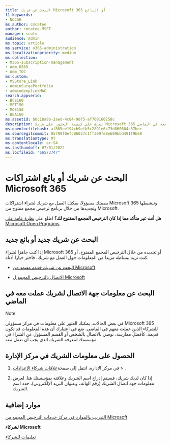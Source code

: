 ```yaml
---
title: البحث عن شريك Microsoft 365 أو البائع
f1.keywords:
- NOCSH
ms.author: cmcatee
author: cmcatee-MSFT
manager: scotv
audience: Admin
ms.topic: article
ms.service: o365-administration
ms.localizationpriority: medium
ms.collection:
- M365-subscription-management
- Adm_O365
- Adm_TOC
ms.custom:
- MSStore_Link
- AdminSurgePortfolio
- admindeeplinkMAC
search.appverid:
- BCS160
- MET150
- MOE150
- BEA160
ms.assetid: b6c18a9b-2aed-4c84-9d75-af709160258c
description: تعرف على كيفية العثور على شريك Microsoft 365 جديد، أو الحصول على معلومات الاتصال لشريك عملت معه في الماضي.
ms.openlocfilehash: af865ee194cb9efb5c2891e6c73d860604c57bec
ms.sourcegitcommit: 85799f0efc06037c1ff309fe8e609bbd491f9b68
ms.translationtype: MT
ms.contentlocale: ar-SA
ms.lasthandoff: 07/01/2022
ms.locfileid: "66573747"
---
```

# <a name="find-your-microsoft-365-subscriptions-partner-or-reseller"></a>البحث عن شريك أو بائع اشتراكات Microsoft 365

بصفتك مسؤولا، يمكنك العمل مع شريك لشراء اشتراكات Microsoft 365 وتنشيطها وتجديدها من خلال برنامج ترخيص مجمع مفتوح من Microsoft. 
  
 **هل أنت غير متأكد مما إذا كان الترخيص المجمع المفتوح لك؟** اطلع على [نظرة عامة على Microsoft Open Programs](https://go.microsoft.com/fwlink/p/?LinkId=613298).
  
## <a name="find-a-new-partner-or-reseller"></a>البحث عن شريك جديد أو بائع جديد

إذا كنت جاهزا لشراء Microsoft 365 أو تجديده من خلال الترخيص المجمع المفتوح، أو كنت تريد ببساطة مزيدا من المعلومات حول العمل مع شريك، فاختر خيارا أدناه. 
  
- [البحث عن شريك خدمة معتمد من Microsoft](https://go.microsoft.com/fwlink/p/?LinkId=613304)
    
- [الاتصال بالترخيص المجمع ل Microsoft](https://go.microsoft.com/fwlink/p/?LinkId=613305)
    
## <a name="find-contact-information-for-a-partner-youve-worked-with-in-the-past"></a>البحث عن معلومات جهة الاتصال لشريك عملت معه في الماضي

> [!NOTE]
> في بعض الحالات، يمكنك العثور على معلومات في مركز مسؤولي Microsoft 365 للشركاء الذين عملت معهم في الماضي. ضع في اعتبارك أن هذه المعلومات قد تكون قديمة. كأفضل ممارسة، نوصي بالاتصال بالشخص أو القسم المسؤول عن الشراء في مؤسستك لمعرفة الشريك الذي يجب أن تعمل معه. 
  
## <a name="get-partner-info-in-the-admin-center"></a>الحصول على معلومات الشريك في مركز الإدارة

1. في مركز الإدارة، انتقل إلى صفحة<a href="https://go.microsoft.com/fwlink/p/?linkid=2074649" target="_blank">علاقات شركاء الإعدادات</a> > .
  
2. إذا كان لديك شريك، فسيتم إدراج اسم الشريك وعلاقته بمؤسستك هنا. لعرض معلومات جهة اتصال الشريك (رقم الهاتف وعنوان البريد الإلكتروني)، حدد اسم الشريك.
    
## <a name="more-resources"></a>موارد إضافية

[التدريب والموارد في مركز خدمات الترخيص المجمع من Microsoft](https://go.microsoft.com/fwlink/?LinkId=613306)
  
 **لشركاء Microsoft**
  
[تعليمات للشركاء](https://support.microsoft.com/office/ae811622-b838-4f62-b7e9-659627374963)
